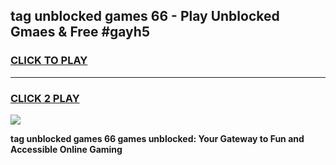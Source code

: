 
## tag unblocked games 66 - Play Unblocked Gmaes & Free #gayh5
<h3>
<a href="https://premium.freeplayer.one?title=tag_unblocked_games_66&ref=03M">CLICK TO PLAY</a></h3>
<hr>

<h3>
<a href="https://premium.freeplayer.one?title=tag_unblocked_games_66&ref=03M">CLICK 2 PLAY</a>
  
</h3>

<a href="https://premium.freeplayer.one?title=tag_unblocked_games_66&ref=03M"><img src="https://clearcache.store/games.png"></a>


**tag unblocked games 66 games unblocked: Your Gateway to Fun and Accessible Online Gaming**
